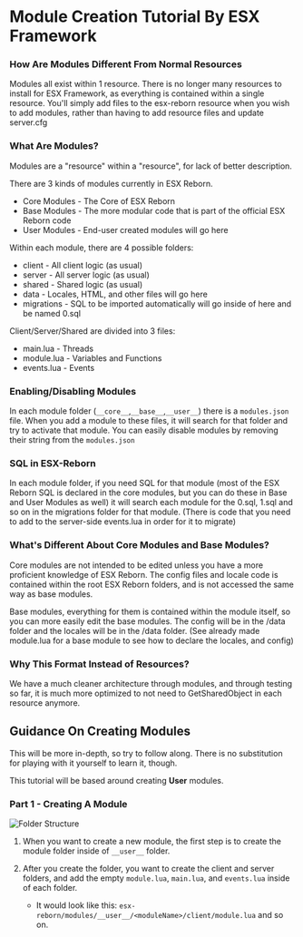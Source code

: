 # Module Creation Tutorial By ESX Framework

### How Are Modules Different From Normal Resources

Modules all exist within 1 resource. There is no longer many resources to install for ESX Framework, as everything is contained within a single resource. You'll simply add files to the esx-reborn resource when you wish to add modules, rather than having to add resource files and update server.cfg

### What Are Modules?

Modules are a "resource" within a "resource", for lack of better description.

There are 3 kinds of modules currently in ESX Reborn.
* Core Modules - The Core of ESX Reborn
* Base Modules - The more modular code that is part of the official ESX Reborn code
* User Modules - End-user created modules will go here

Within each module, there are 4 possible folders:
* client - All client logic (as usual)
* server - All server logic (as usual)
* shared - Shared logic (as usual)
* data - Locales, HTML, and other files will go here
* migrations - SQL to be imported automatically will go inside of here and be named 0.sql

Client/Server/Shared are divided into 3 files:
* main.lua - Threads
* module.lua - Variables and Functions
* events.lua - Events

### Enabling/Disabling Modules

In each module folder (`__core__`,`__base__`,`__user__`) there is a `modules.json` file. When you add a module to these files, it will search for that folder and try to activate that module. You can easily disable modules by removing their string from the `modules.json`

### SQL in ESX-Reborn

In each module folder, if you need SQL for that module (most of the ESX Reborn SQL is declared in the core modules, but you can do these in Base and User Modules as well) it will search each module for the 0.sql, 1.sql and so on in the migrations folder for that module. (There is code that you need to add to the server-side events.lua in order for it to migrate)

### What's Different About Core Modules and Base Modules?

Core modules are not intended to be edited unless you have a more proficient knowledge of ESX Reborn. The config files and locale code is contained within the root ESX Reborn folders, and is not accessed the same way as base modules.

Base modules, everything for them is contained within the module itself, so you can more easily edit the base modules. The config will be in the /data folder and the locales will be in the /data folder. (See already made module.lua for a base module to see how to declare the locales, and config)

### Why This Format Instead of Resources?

We have a much cleaner architecture through modules, and through testing so far, it is much more optimized to not need to GetSharedObject in each resource anymore.

## Guidance On Creating Modules

This will be more in-depth, so try to follow along. There is no substitution for playing with it yourself to learn it, though.

This tutorial will be based around creating **User** modules.


### Part 1 - Creating A Module

![Folder Structure](https://i.iodine.gg/ac23b.png)

1. When you want to create a new module, the first step is to create the module folder inside of `__user__` folder.

2. After you create the folder, you want to create the client and server folders, and add the empty `module.lua`, `main.lua`, and `events.lua` inside of each folder.
   * It would look like this: `esx-reborn/modules/__user__/<moduleName>/client/module.lua` and so on.

